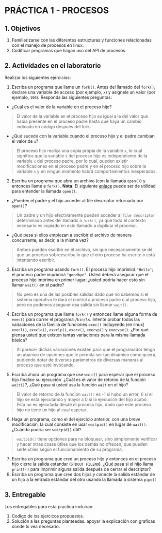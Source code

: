 # PRÁCTICA 1 - PROCESOS #

## 1. Objetivos ##
1. Familiarizarse con las diferentes estructuras y funciones relacionadas con el manejo de procesos en linux.
2. Codificar programas que hagan uso del API de procesos.

## 2. Actividades en el laboratorio ##

Realizar los siguientes ejercicios:

1. Escriba un programa que llame un ```fork()```. Antes del llamado del ```fork()```, declare una variable de acceso (por ejemplo, ```x```) y asígnele un valor (por ejemplo, ```100```). Responda las siguientes preguntas:
  * ¿Cuál es el valor de la variable en el proceso hijo?
  > El valor de la variable en el proceso hijo es igual a la del valor que había presente en el proceso padre hasta que haya un cambio indicado en código después del fork.
  * ¿Qué sucede con la variable cuando el proceso hijo y el padre cambian el valor de ```x```?
  > El proceso hijo realiza una copia propia de la variable ```x```, lo cual significa que la variable ```x``` del proceso hijo es independiente de la variable ```x``` del proceso padre, por lo cual, pueden existir modificaciones en el proceso padre y en el proceso hijo sobre la variable ```x``` y en ningún momento habrá comportamientos inesperados. 
2. Escriba un programa que abra un archivo (con la llamada ```open()```) y entonces llame a ```fork()```. **Nota**: El siguiente [enlace](https://www.geeksforgeeks.org/input-output-system-calls-c-create-open-close-read-write/) puede ser de utilidad para entender la llamada ```open()```.
  * ¿Pueden el padre y el hijo acceder al file descriptor retornado por ```open()```?
  > Un padre y un hijo efectivamente pueden acceder al ```file descriptor``` determinado antes del llamado a ```fork()```, ya que todo el contexto necesario es copiado en este llamado a duplicar el proceso.
  * ¿Qué pasa si ellos empiezan a escribir el archivo de manera concurrente, es decir, a la misma vez?
  > Ambos pueden escribir en el archivo, sin que necesariamente se dé que un proceso sobreescriba lo que el otro proceso ha escrito o está intentando escribir.
3. Escriba un programa usando ```fork()```. El proceso hijo imprimirá ```"Hello"```; el proceso padre imprimirá ```"goodbye"```. Usted deberá asegurar que el proceso hijo imprima en primer lugar; ¿usted podría hacer esto sin llamar ```wait()``` en el padre? 
  > No pero es una de las posibles salidas dado que no sabemos si el sistema operativo le dará el control a proceso padre o al proceso hijo, pero no podemos asegurar esa salida sin llamar ```wait()```. 
4. Escriba un programa que llame ```fork()``` y entonces llame alguna forma de ```exec()``` para correr el programa ```/bin/ls```. Intente probar todas las variaciones de la familia de funciones ```exec()``` incluyendo (en linux) ```execl()```, ```execle()```, ```execlp()```, ```execv()```, ```execvp()``` y ```execvpe()```. ¿Por qué piensa usted que existen tantas variaciones para la misma llamada básica?
  > Al parecer dichas variaciones existen para que el programador tenga un abanico de opciones que le permita ser tan dinámico como quiera, pudiendo dotar de diversos parámetros de diversas maneras al proceso que esté invocando.
5. Escriba ahora un programa que use ```wait()``` para esperar que el proceso hijo finalice su ejecución. ¿Cuál es el valor de retorno de la función ```wait()```?, ¿Qué pasa si usted usa la función ```wait``` en el hijo?
  > El valor de retorno de la función ```wait()``` es -1 si hubo un error, 0 si el hijo se esta ejecutando y mayor a 0 si la ejecución del hijo acabó. 
  > Esta no es ejecutada desde el proceso hijo, dado que este proceso hijo no tiene un hijo al cual esperar.
6. Haga un programa, como el del ejercicio anterior, con una breve modificación, la cual consiste en usar ```waitpid()``` en lugar de ```wait()```. ¿Cuándo podría ser ```waitpid()``` útil?
  >```waitpid()```  tiene opciones para no bloquear, sino simplemente verificar y hacer otras cosas útiles que los demás no ofrecen, que pueden serle útiles según el funcionamiento de su programa.
7. Escriba un programa que cree un proceso hijo y entonces en el proceso hijo cierre la salida estandar (```STDOUT FILENO```). ¿Qué pasa si el hijo llama ```printf()``` para imprimir alguna salida después de cerrar el descriptor?
8. Escriba un programa que cree dos hijos y conecte la salida estándar de un hijo a la entrada estándar del otro usando la llamada a sistema ```pipe()```

## 3. Entregable ##

Los entregables para esta practica incluiran:
1. Codigo de los ejercicos propuestos.
2. Solución a las preguntas planteadas. apoyar la explicación con graficas donde lo vea necesario.
